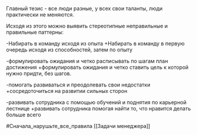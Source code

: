 Главный тезис - все люди разные, у всех свои таланты, люди практически не меняются.

Исходя из этого можно выявить стереотипные неправильные и правильные паттерны:

-Набирать в команду исходя из опыта 
+Набирать в команду в первую очередь исходя из способностей, затем по опыту

-формулировать ожидания и четко расписывать по шагам план достижения
+формулировать ожидания и четко ставить цель к которой нужно придти, без шагов.

-помогать развиваться и преодолевать свои недостатки 
+сосредоточиться на развитии сильных сторон

-развивать сотрудника с помощью обучений и поднятия по карьерной лестнице 
+развивать сотрудника помогая найти то, что нравится делать больше всего 

#Сначала_нарушьте_все_правила 
[[Задачи менеджера]]